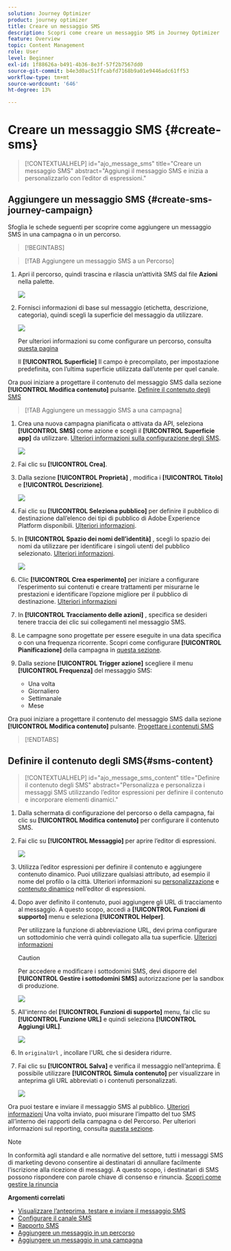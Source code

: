 ```yaml
---
solution: Journey Optimizer
product: journey optimizer
title: Creare un messaggio SMS
description: Scopri come creare un messaggio SMS in Journey Optimizer
feature: Overview
topic: Content Management
role: User
level: Beginner
exl-id: 1f88626a-b491-4b36-8e3f-57f2b7567dd0
source-git-commit: b4e3d0ac51ffcabfd7168b9a01e9446adc61ff53
workflow-type: tm+mt
source-wordcount: '646'
ht-degree: 13%

---
```


# Creare un messaggio SMS {#create-sms}

>[!CONTEXTUALHELP]
>id="ajo_message_sms"
>title="Creare un messaggio SMS"
>abstract="Aggiungi il messaggio SMS e inizia a personalizzarlo con l’editor di espressioni."

## Aggiungere un messaggio SMS {#create-sms-journey-campaign}

Sfoglia le schede seguenti per scoprire come aggiungere un messaggio SMS in una campagna o in un percorso.

>[!BEGINTABS]

>[!TAB Aggiungere un messaggio SMS a un Percorso]

1. Apri il percorso, quindi trascina e rilascia un’attività SMS dal file **Azioni** nella palette.

   ![](assets/sms_create_1.png)

1. Fornisci informazioni di base sul messaggio (etichetta, descrizione, categoria), quindi scegli la superficie del messaggio da utilizzare.

   ![](assets/sms_create_2.png)

   Per ulteriori informazioni su come configurare un percorso, consulta [questa pagina](../building-journeys/journey-gs.md)

   Il **[!UICONTROL Superficie]** Il campo è precompilato, per impostazione predefinita, con l’ultima superficie utilizzata dall’utente per quel canale.

Ora puoi iniziare a progettare il contenuto del messaggio SMS dalla sezione **[!UICONTROL Modifica contenuto]** pulsante. [Definire il contenuto degli SMS](#sms-content)

>[!TAB Aggiungere un messaggio SMS a una campagna]

1. Crea una nuova campagna pianificata o attivata da API, seleziona **[!UICONTROL SMS]** come azione e scegli il **[!UICONTROL Superficie app]** da utilizzare. [Ulteriori informazioni sulla configurazione degli SMS](sms-configuration.md).

   ![](assets/sms_create_3.png)

1. Fai clic su **[!UICONTROL Crea]**.

1. Dalla sezione **[!UICONTROL Proprietà]** , modifica i **[!UICONTROL Titolo]** e **[!UICONTROL Descrizione]**.

   ![](assets/sms_create_4.png)

1. Fai clic su **[!UICONTROL Seleziona pubblico]** per definire il pubblico di destinazione dall’elenco dei tipi di pubblico di Adobe Experience Platform disponibili. [Ulteriori informazioni](../audience/about-audiences.md).

1. In **[!UICONTROL Spazio dei nomi dell’identità]** , scegli lo spazio dei nomi da utilizzare per identificare i singoli utenti del pubblico selezionato. [Ulteriori informazioni](../event/about-creating.md#select-the-namespace).

   ![](assets/sms_create_5.png)

1. Clic **[!UICONTROL Crea esperimento]** per iniziare a configurare l’esperimento sui contenuti e creare trattamenti per misurarne le prestazioni e identificare l’opzione migliore per il pubblico di destinazione. [Ulteriori informazioni](../campaigns/content-experiment.md)

1. In **[!UICONTROL Tracciamento delle azioni]** , specifica se desideri tenere traccia dei clic sui collegamenti nel messaggio SMS.

1. Le campagne sono progettate per essere eseguite in una data specifica o con una frequenza ricorrente. Scopri come configurare **[!UICONTROL Pianificazione]** della campagna in [questa sezione](../campaigns/create-campaign.md#schedule).

1. Dalla sezione **[!UICONTROL Trigger azione]** scegliere il menu **[!UICONTROL Frequenza]** del messaggio SMS:

   * Una volta
   * Giornaliero
   * Settimanale
   * Mese

Ora puoi iniziare a progettare il contenuto del messaggio SMS dalla sezione **[!UICONTROL Modifica contenuto]** pulsante. [Progettare i contenuti SMS](#sms-content)

>[!ENDTABS]

## Definire il contenuto degli SMS{#sms-content}

>[!CONTEXTUALHELP]
>id="ajo_message_sms_content"
>title="Definire il contenuto degli SMS"
>abstract="Personalizza e personalizza i messaggi SMS utilizzando l’editor espressioni per definire il contenuto e incorporare elementi dinamici."

1. Dalla schermata di configurazione del percorso o della campagna, fai clic su **[!UICONTROL Modifica contenuto]** per configurare il contenuto SMS.

1. Fai clic su **[!UICONTROL Messaggio]** per aprire l’editor di espressioni.

   ![](assets/sms-content.png)

1. Utilizza l’editor espressioni per definire il contenuto e aggiungere contenuto dinamico. Puoi utilizzare qualsiasi attributo, ad esempio il nome del profilo o la città. Ulteriori informazioni su [personalizzazione](../personalization/personalize.md) e [contenuto dinamico](../personalization/get-started-dynamic-content.md) nell’editor di espressioni.

1. Dopo aver definito il contenuto, puoi aggiungere gli URL di tracciamento al messaggio. A questo scopo, accedi a **[!UICONTROL Funzioni di supporto]** menu e seleziona **[!UICONTROL Helper]**.

   Per utilizzare la funzione di abbreviazione URL, devi prima configurare un sottodominio che verrà quindi collegato alla tua superficie. [Ulteriori informazioni](sms-subdomains.md)

   >[!CAUTION]
   >
   > Per accedere e modificare i sottodomini SMS, devi disporre del **[!UICONTROL Gestire i sottodomini SMS]** autorizzazione per la sandbox di produzione.

   ![](assets/sms_tracking_1.png)

1. All&#39;interno del **[!UICONTROL Funzioni di supporto]** menu, fai clic su **[!UICONTROL Funzione URL]** e quindi seleziona **[!UICONTROL Aggiungi URL]**.

   ![](assets/sms_tracking_2.png)

1. In `originalUrl` , incollare l&#39;URL che si desidera ridurre.

1. Fai clic su **[!UICONTROL Salva]** e verifica il messaggio nell’anteprima. È possibile utilizzare **[!UICONTROL Simula contenuto]** per visualizzare in anteprima gli URL abbreviati o i contenuti personalizzati.

   ![](assets/sms-content-preview.png)

Ora puoi testare e inviare il messaggio SMS al pubblico. [Ulteriori informazioni](send-sms.md)
Una volta inviato, puoi misurare l’impatto del tuo SMS all’interno dei rapporti della campagna o del Percorso. Per ulteriori informazioni sul reporting, consulta [questa sezione](../reports/campaign-global-report.md#sms-tab).

>[!NOTE]
>
>In conformità agli standard e alle normative del settore, tutti i messaggi SMS di marketing devono consentire ai destinatari di annullare facilmente l’iscrizione alla ricezione di messaggi. A questo scopo, i destinatari di SMS possono rispondere con parole chiave di consenso e rinuncia. [Scopri come gestire la rinuncia](../privacy/opt-out.md#sms-opt-out-management-sms-opt-out-management)

**Argomenti correlati**

* [Visualizzare l’anteprima, testare e inviare il messaggio SMS](send-sms.md)
* [Configurare il canale SMS](sms-configuration.md)
* [Rapporto SMS](../reports/journey-global-report.md#sms-global)
* [Aggiungere un messaggio in un percorso](../building-journeys/journeys-message.md)
* [Aggiungere un messaggio in una campagna](../campaigns/create-campaign.md)
